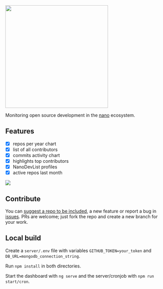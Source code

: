 <img src="https://nano.casa/assets/logo.png" width="320">

Monitoring open source development in the [nano](https://nano.org/) ecosystem.

## Features
- [x] repos per year chart 
- [x] list of all contributors
- [x] commits activity chart
- [x] highlights top contributors
- [x] NanoDevList profiles
- [x] active repos last month

<img src="https://i.imgur.com/CvPsln0.png">

## Contribute
You can [suggest a repo to be included](https://github.com/obsidiaHQ/nano-casa/issues/1), a new feature or report a bug in [issues](https://github.com/obsidiaHQ/nano-casa/issues). PRs are welcome; just fork the repo and create a new branch for your work.

## Local build
Create a `server/.env` file with variables `GITHUB_TOKEN=your_token` and `DB_URL=mongodb_connection_string`.

Run `npm install` in both directories.

Start the dashboard with `ng serve` and the server/cronjob with `npm run start/cron`.
